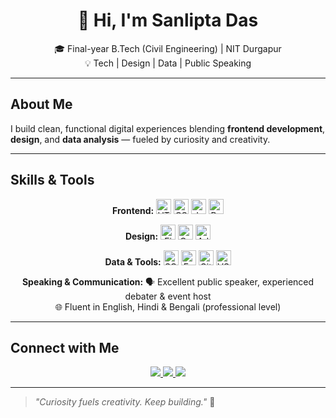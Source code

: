 <h1 align="center">👋 Hi, I'm Sanlipta Das</h1>

<p align="center">
🎓 Final-year B.Tech (Civil Engineering) | NIT Durgapur <br/>
💡 Tech | Design | Data | Public Speaking
</p>

---

## About Me

I build clean, functional digital experiences blending **frontend development**, **design**, and **data analysis** — fueled by curiosity and creativity.

---

## Skills & Tools

<p align="center">
  <b>Frontend:</b>  
  <img alt="HTML5" src="https://img.shields.io/badge/HTML5-E34F26?logo=html5&logoColor=white" height="24"/>  
  <img alt="CSS3" src="https://img.shields.io/badge/CSS3-1572B6?logo=css3&logoColor=white" height="24"/>  
  <img alt="JavaScript" src="https://img.shields.io/badge/JavaScript-F7DF1E?logo=javascript&logoColor=black" height="24"/>  
  <img alt="React" src="https://img.shields.io/badge/React-61DAFB?logo=react&logoColor=black" height="24"/>  
</p>

<p align="center">
  <b>Design:</b>  
  <img alt="Figma" src="https://img.shields.io/badge/Figma-F24E1E?logo=figma&logoColor=white" height="24"/>  
  <img alt="Canva" src="https://img.shields.io/badge/Canva-00C4CC?logo=canva&logoColor=white" height="24"/>  
  <img alt="Adobe Photoshop" src="https://img.shields.io/badge/Photoshop-31A8FF?logo=adobe-photoshop&logoColor=white" height="24"/>
</p>

<p align="center">
  <b>Data & Tools:</b>  
  <img alt="SQL" src="https://img.shields.io/badge/SQL-4479A1?logo=postgresql&logoColor=white" height="24"/>  
  <img alt="Excel" src="https://img.shields.io/badge/Excel-217346?logo=microsoft-excel&logoColor=white" height="24"/>  
  <img alt="Git" src="https://img.shields.io/badge/Git-F05032?logo=git&logoColor=white" height="24"/>  
  <img alt="VS Code" src="https://img.shields.io/badge/VS_Code-007ACC?logo=visual-studio-code&logoColor=white" height="24"/>  
</p>

<p align="center">
  <b>Speaking & Communication:</b>  
  🗣️ Excellent public speaker, experienced debater & event host <br/>
  🌐 Fluent in English, Hindi & Bengali (professional level)
</p>

---

## Connect with Me

<p align="center">
  <a href="https://www.linkedin.com/in/sanlipta-das-a425aa340/" target="_blank">
    <img src="https://img.shields.io/badge/-LinkedIn-0A66C2?style=for-the-badge&logo=linkedin&logoColor=white"/>
  </a>
  <a href="https://www.instagram.com/artisan_within/?locale=zh_CN&hl=en" target="_blank">
    <img src="https://img.shields.io/badge/-Instagram-E4405F?style=for-the-badge&logo=instagram&logoColor=white"/>
  </a>
  <a href="mailto:sanliptadas@email.com">
    <img src="https://img.shields.io/badge/-Email-D14836?style=for-the-badge&logo=gmail&logoColor=white"/>
  </a>
</p>

---

> _"Curiosity fuels creativity. Keep building."_ 🌱

